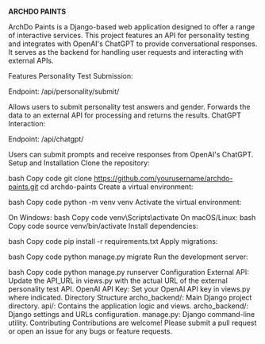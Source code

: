 **ARCHDO PAINTS**

ArchDo Paints is a Django-based web application designed to offer a range of interactive services. This project features an API for personality testing and integrates with OpenAI's ChatGPT to provide conversational responses. It serves as the backend for handling user requests and interacting with external APIs.

Features
Personality Test Submission:

Endpoint: /api/personality/submit/

Allows users to submit personality test answers and gender.
Forwards the data to an external API for processing and returns the results.
ChatGPT Interaction:

Endpoint: /api/chatgpt/

Users can submit prompts and receive responses from OpenAI's ChatGPT.
Setup and Installation
Clone the repository:

bash
Copy code
git clone https://github.com/yourusername/archdo-paints.git
cd archdo-paints
Create a virtual environment:

bash
Copy code
python -m venv venv
Activate the virtual environment:

On Windows:
bash
Copy code
venv\Scripts\activate
On macOS/Linux:
bash
Copy code
source venv/bin/activate
Install dependencies:

bash
Copy code
pip install -r requirements.txt
Apply migrations:

bash
Copy code
python manage.py migrate
Run the development server:

bash
Copy code
python manage.py runserver
Configuration
External API: Update the API_URL in views.py with the actual URL of the external personality test API.
OpenAI API Key: Set your OpenAI API key in views.py where indicated.
Directory Structure
archo_backend/: Main Django project directory.
api/: Contains the application logic and views.
archo_backend/: Django settings and URLs configuration.
manage.py: Django command-line utility.
Contributing
Contributions are welcome! Please submit a pull request or open an issue for any bugs or feature requests.
